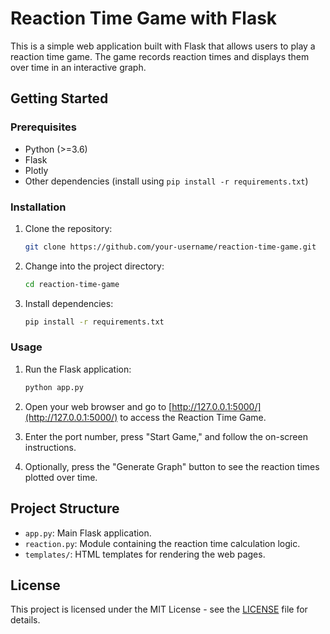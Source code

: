 # Reaction Time Game with Flask

This is a simple web application built with Flask that allows users to play a reaction time game. The game records reaction times and displays them over time in an interactive graph.

## Getting Started

### Prerequisites

- Python (>=3.6)
- Flask
- Plotly
- Other dependencies (install using `pip install -r requirements.txt`)

### Installation

1. Clone the repository:

    ```bash
    git clone https://github.com/your-username/reaction-time-game.git
    ```

2. Change into the project directory:

    ```bash
    cd reaction-time-game
    ```

3. Install dependencies:

    ```bash
    pip install -r requirements.txt
    ```

### Usage

1. Run the Flask application:

    ```bash
    python app.py
    ```

2. Open your web browser and go to [http://127.0.0.1:5000/](http://127.0.0.1:5000/) to access the Reaction Time Game.

3. Enter the port number, press "Start Game," and follow the on-screen instructions.

4. Optionally, press the "Generate Graph" button to see the reaction times plotted over time.

## Project Structure

- `app.py`: Main Flask application.
- `reaction.py`: Module containing the reaction time calculation logic.
- `templates/`: HTML templates for rendering the web pages.



## License

This project is licensed under the MIT License - see the [LICENSE](LICENSE) file for details.
